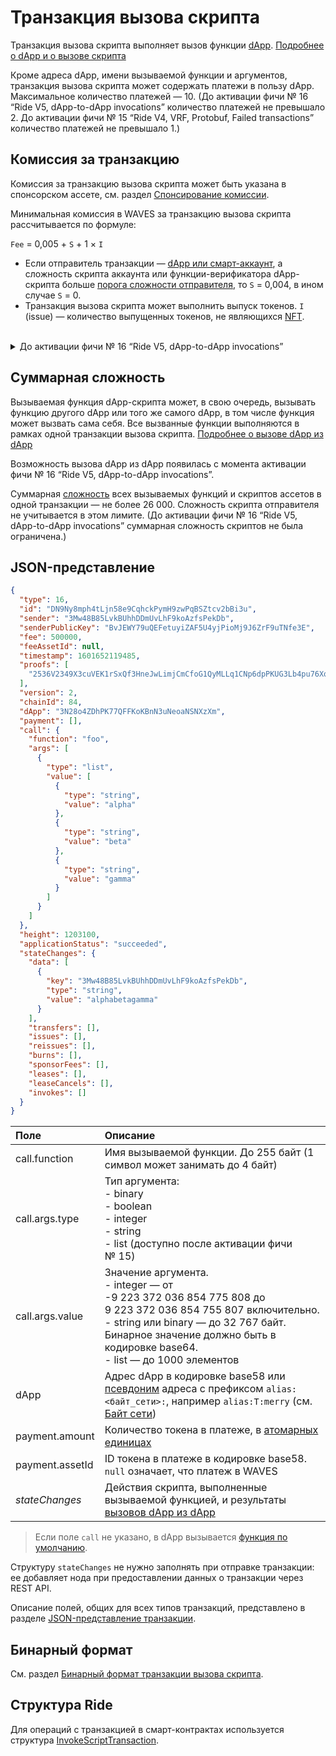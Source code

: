 # Транзакция вызова скрипта

Транзакция вызова скрипта выполняет вызов функции [dApp](/ru/blockchain/account/dapp). [Подробнее о dApp и о вызове скрипта](/ru/building-apps/smart-contracts/what-is-a-dapp)

Кроме адреса dApp, имени вызываемой функции и аргументов, транзакция вызова скрипта может содержать платежи в пользу dApp. Максимальное количество платежей — 10. (До активации фичи №&nbsp;16 “Ride V5, dApp-to-dApp invocations” количество платежей не превышало 2. До активации фичи №&nbsp;15 “Ride V4, VRF, Protobuf, Failed transactions” количество платежей не превышало 1.)

## Комиссия за транзакцию

Комиссия за транзакцию вызова скрипта может быть указана в спонсорском ассете, см. раздел [Спонсирование комиссии](/ru/blockchain/waves-protocol/sponsored-fee).

Минимальная комиссия в WAVES за транзакцию вызова скрипта рассчитывается по формуле:

`Fee` = 0,005 + `S` + 1 × `I`

* Если отправитель транзакции — [dApp или смарт-аккаунт](/ru/blockchain/account/dapp), а сложность скрипта аккаунта или функции-верификатора dApp-скрипта больше [порога сложности отправителя](/ru/ride/limits/), то `S` = 0,004, в ином случае `S` = 0.
* Транзакция вызова скрипта может выполнить выпуск токенов. `I` (issue) — количество выпущенных токенов, не являющихся [NFT](/ru/blockchain/token/non-fungible-token).

<br/>
<details><summary>До активации фичи №&nbsp;16 “Ride V5, dApp-to-dApp invocations”</summary>

* Минимальная комиссия за транзакцию вызова скрипта увеличивалась на 0,004 WAVES каждое выполнение скриптов ассетов в платежах и действиях скрипта.
* Дополнительная комиссия 0,004 WAVES за отправку транзакции со смарт-аккаунта или dApp требовалась независимо от сложности скрипта аккаунта или наличия и сложности функции-верификатора скрипта dApp.)
</details>

## Суммарная сложность

Вызываемая функция dApp-скрипта может, в свою очередь, вызывать функцию другого dApp или того же самого dApp, в том числе функция может вызвать сама себя. Все вызванные функции выполняются в рамках одной транзакции вызова скрипта. [Подробнее о вызове dApp из dApp](/ru/ride/advanced/dapp-to-dapp)

Возможность вызова dApp из dApp появилась с момента активации фичи №&nbsp;16 “Ride V5, dApp-to-dApp invocations”.

Суммарная [сложность](/ru/ride/base-concepts/complexity) всех вызываемых функций и скриптов ассетов в одной транзакции — не более 26&nbsp;000. Сложность скрипта отправителя не учитывается в этом лимите. (До активации фичи №&nbsp;16 “Ride V5, dApp-to-dApp invocations” суммарная сложность скриптов не была ограничена.)

<!-- ### Версия 3

Версия 3 транзакции вызова скрипта добавлена в версии ноды 1.4.0 и включается с активацией фичи №&nbsp;17 “Ride V6, MetaMask support, Invoke Expression”. Версии 1.4.x в настоящее время доступны только на [Stagenet](/ru/blockchain/blockchain-network/).

<!-- `Fee` = (0,005 + `E`) × ⌈`С` / 10&nbsp;000⌉ + `S` + 0,004 × `P` + 0,004 × `A` + 1 × `I` + 0,004 × `N`,
`Fee` = 0,005 + `S` + 0,004 × `P` + 0,004 × `A` + 1 × `I` + 0,004 × `N`,

где:

   `E` (extra) — надбавка, указанная в поле `extraFeePerStep`,

   `С` (complexity) — сложность вызываемой функции, `С` / 10&nbsp;000 с округлением вверх до ближайшего целого — количество этапов вычислений. Подробное описание см. в разделе [Вычисления с продолжением](/ru/ride/advanced/continuation).

   `N` (nested) — общее количество вызовов функции `invoke`. Подробное описание см. в разделе [Вызов dApp из dApp](/ru/ride/advanced/dapp-to-dapp).

Вычисления с продолжением и вызов dApp из dApp несовместимы, то есть не могут быть инициированы одной и той же транзакцией. -->

## JSON-представление

```json
{
  "type": 16,
  "id": "DN9Ny8mph4tLjn58e9CqhckPymH9zwPqBSZtcv2bBi3u",
  "sender": "3Mw48B85LvkBUhhDDmUvLhF9koAzfsPekDb",
  "senderPublicKey": "BvJEWY79uQEFetuyiZAF5U4yjPioMj9J6ZrF9uTNfe3E",
  "fee": 500000,
  "feeAssetId": null,
  "timestamp": 1601652119485,
  "proofs": [
    "2536V2349X3cuVEK1rSxQf3HneJwLimjCmCfoG1QyMLLq1CNp6dpPKUG3Lb4pu76XqLe3nWyo3HAEwGoALgBhxkF"
  ],
  "version": 2,
  "chainId": 84,
  "dApp": "3N28o4ZDhPK77QFFKoKBnN3uNeoaNSNXzXm",
  "payment": [],
  "call": {
    "function": "foo",
    "args": [
      {
        "type": "list",
        "value": [
          {
            "type": "string",
            "value": "alpha"
          },
          {
            "type": "string",
            "value": "beta"
          },
          {
            "type": "string",
            "value": "gamma"
          }
        ]
      }
    ]
  },
  "height": 1203100,
  "applicationStatus": "succeeded",
  "stateChanges": {
    "data": [
      {
        "key": "3Mw48B85LvkBUhhDDmUvLhF9koAzfsPekDb",
        "type": "string",
        "value": "alphabetagamma"
      }
    ],
    "transfers": [],
    "issues": [],
    "reissues": [],
    "burns": [],
    "sponsorFees": [],
    "leases": [],
    "leaseCancels": [],
    "invokes": []
  }
}
```

| Поле | Описание |
| :--- | :--- |
| call.function | Имя вызываемой функции. До 255 байт (1 символ может занимать до 4 байт) |
| call.args.type | Тип аргумента:<br>- binary<br>- boolean<br>- integer<br>- string<br>- list (доступно после активации фичи №&nbsp;15) |
| call.args.value | Значение аргумента.<br>- integer — от -9&nbsp;223&nbsp;372&nbsp;036&nbsp;854&nbsp;775&nbsp;808 до 9&nbsp;223&nbsp;372&nbsp;036&nbsp;854&nbsp;755&nbsp;807 включительно.<br>- string или binary — до 32&nbsp;767 байт. Бинарное значение должно быть в кодировке base64.<br>- list — до 1000 элементов |
| dApp | Адрес dApp в кодировке base58 или [псевдоним](/ru/blockchain/account/alias) адреса c префиксом `alias:<байт_сети>:`, например `alias:T:merry` (см. [Байт сети](/ru/blockchain/blockchain-network/#байт-сети)) |
| payment.amount | Количество токена в платеже, в [атомарных единицах](/ru/blockchain/token/#атомарная-единица) |
| payment.assetId | ID токена в платеже в кодировке base58. `null` означает, что платеж в WAVES |
| *stateChanges* | Действия скрипта, выполненные вызываемой функцией, и результаты [вызовов dApp из dApp](/ru/ride/advanced/dapp-to-dapp) |

<!-- | extraFeePerStep | Добавочная комиссия за каждый этап вычислений, см. раздел [Вычисления с продолжением](/ru/ride/advanced/continuation). Надбавка выражена в том же токене, что и комиссия, в атомарных единицах. Значение, отличное от null или 0, допустимо только при вызове скрипта версии 5. Поле добавлено в транзакции версии 3 || сontinuationTransactionIds | Список транзакций продолжения в цепочке вычислений. Поле добавлено в транзакции версии 3 | -->

> Если поле `call` не указано, в dApp вызывается [функция по умолчанию](/ru/ride/functions/callable-function#default-callable-function).

Структуру `stateChanges` не нужно заполнять при отправке транзакции: ее добавляет нода при предоставлении данных о транзакции через REST API.

Описание полей, общих для всех типов транзакций, представлено в разделе [JSON-представление транзакции](/ru/blockchain/transaction/#json-представление-транзакции).

## Бинарный формат

См. раздел [Бинарный формат транзакции вызова скрипта](/ru/blockchain/binary-format/transaction-binary-format/invoke-script-transaction-binary-format).

## Структура Ride

Для операций с транзакцией в смарт-контрактах используется структура [InvokeScriptTransaction](/ru/ride/structures/transaction-structures/invoke-script-transaction).
